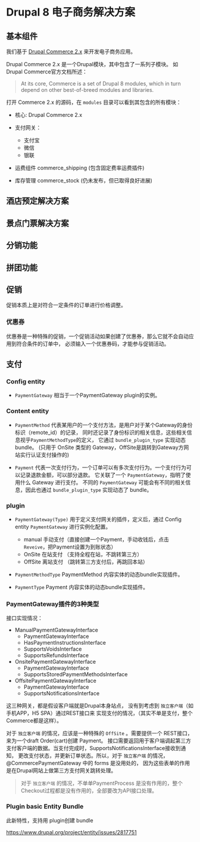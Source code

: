 # Drupal 8 电子商务解决方案

## 基本组件

我们基于 [Drupal Commerce 2.x](https://docs.drupalcommerce.org/)
来开发电子商务应用。

Drupal Commerce 2.x 是一个Drupal模块，其中包含了一系列子模块。
如Drupal Commerce官方文档所述：

> At its core, Commerce is a set of Drupal 8 modules,
which in turn depend on other best-of-breed modules and libraries.

打开 Commerce 2.x 的源码，在 `modules` 目录可以看到其包含的所有模块：
- 核心: Drupal Commerce 2.x




- 支付网关：
  - 支付宝
  - 微信
  - 银联
- 运费组件 commerce_shipping (包含固定费率运费插件)
- 库存管理 commerce_stock (仍未发布，但已取得良好进展)

## 酒店预定解决方案
## 景点门票解决方案
## 分销功能
## 拼团功能

## 促销

促销本质上是对符合一定条件的订单进行价格调整。

### 优惠券

优惠券是一种特殊的促销，一个促销活动如果创建了优惠券，那么它就不会自动应用到符合条件的订单中，
必须输入一个优惠券码，才能参与促销活动。

## 支付

### Config entity
- `PaymentGateway` 相当于一个PaymentGateway plugin的实例。

### Content entity
- `PaymentMethod` 代表某用户的一个支付方法，是用户对于某个Gateway的身份标识（remote_id）的记录，
                同时还记录了身份标识的相关信息，这些相关信息视乎`PaymentMethodType`的定义，
                它通过 `bundle_plugin_type` 实现动态 bundle。
                (只用于 OnSite 类型的 Gateway，OffSite是跳转到Gateway方网站实行认证支付操作的)

- `Payment` 代表一次支付行为，一个订单可以有多次支付行为。一个支付行为可以记录退款金额，可以部分退款。
          它关联了一个 `PaymentGateway`，指明了使用什么 Gateway 进行支付。
          不同的 `PaymentGateway` 可能会有不同的相关信息，因此也通过 `bundle_plugin_type` 实现动态了 bundle。

### plugin
- `PaymentGateway(Type)` 用于定义支付网关的插件，定义后，通过 Config entity `PaymentGateway` 进行实例化配置。
  
  - manual 手动支付（直接创建一个Payment，手动收钱后，点击 `Reveive`，把Payment设置为到账状态）
  - OnSite 在站支付 （支持全程在站，不跳转第三方）
  - OffSite 离站支付 （跳转第三方支付后，再跳回本站）
- `PaymentMethodType` PaymentMethod 内容实体的动态bundle实现插件。
- `PaymentType` Payment 内容实体的动态bundle实现插件。

### PaymentGateway插件的3种类型

接口实现情况：

- ManualPaymentGatewayInterface
  - PaymentGatewayInterface
  - HasPaymentInstructionsInterface
  - SupportsVoidsInterface
  - SupportsRefundsInterface
- OnsitePaymentGatewayInterface
  - PaymentGatewayInterface
  - SupportsStoredPaymentMethodsInterface
- OffsitePaymentGatewayInterface
  - PaymentGatewayInterface
  - SupportsNotificationsInterface
  
这三种网关，都是假设客户端就是Drupal本身站点，
没有到考虑到 `独立客户端`（如手机APP，H5 SPA）通过REST接口来
实现支付的情况，（其实不单是支付，整个 Commerce都是这样）。

对于 `独立客户端` 的情况，应该是一种特殊的 `OffSite` 。需要提供一个 REST接口，来为一个draft Order(cart)创建 Payment。
接口需要返回用于客户端调起第三方支付客户端的数据。当支付完成时，SupportsNotificationsInterface接收到通知，
更改支付状态，并更新订单状态。所以，对于 `独立客户端` 的情况，@CommercePaymentGateway 中的 forms 是没用处的，
因为这些表单的作用是在Drupal网站上做第三方支付网关跳转处理。

> 对于 `独立客户端` 的情况，不单单PaymentProcess 是没有作用的，整个 Checkout过程都是没有作用的，全部要改为API接口处理。


### Plugin basic Entity Bundle

此新特性，支持用 plugin创建 bundle

https://www.drupal.org/project/entity/issues/2817751
